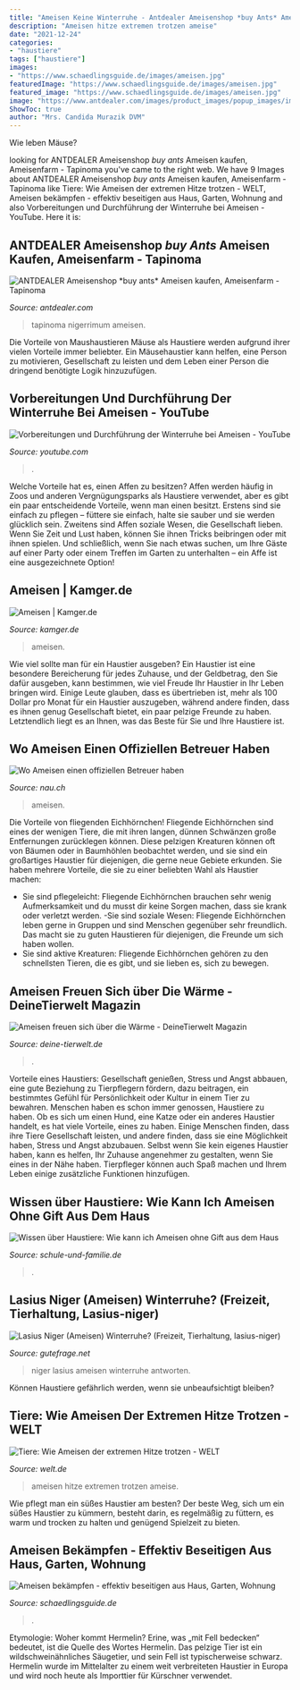 ```yaml
---
title: "Ameisen Keine Winterruhe - Antdealer Ameisenshop *buy Ants* Ameisen Kaufen, Ameisenfarm"
description: "Ameisen hitze extremen trotzen ameise"
date: "2021-12-24"
categories:
- "haustiere"
tags: ["haustiere"]
images:
- "https://www.schaedlingsguide.de/images/ameisen.jpg"
featuredImage: "https://www.schaedlingsguide.de/images/ameisen.jpg"
featured_image: "https://www.schaedlingsguide.de/images/ameisen.jpg"
image: "https://www.antdealer.com/images/product_images/popup_images/imgp2234.jpg"
ShowToc: true
author: "Mrs. Candida Murazik DVM"
---
```



Wie leben Mäuse?

	

		
looking for ANTDEALER Ameisenshop *buy ants* Ameisen kaufen, Ameisenfarm - Tapinoma you've came to the right web. We have 9 Images about ANTDEALER Ameisenshop *buy ants* Ameisen kaufen, Ameisenfarm - Tapinoma like Tiere: Wie Ameisen der extremen Hitze trotzen - WELT, Ameisen bekämpfen - effektiv beseitigen aus Haus, Garten, Wohnung and also Vorbereitungen und Durchführung der Winterruhe bei Ameisen - YouTube. Here it is:
		
    
## ANTDEALER Ameisenshop *buy Ants* Ameisen Kaufen, Ameisenfarm - Tapinoma

<img loading=lazy src="https://www.antdealer.com/images/product_images/popup_images/imgp2234.jpg" onerror="this.onerror=null;this.src='https://tse4.mm.bing.net/th?id=OIP.ko6XJo9LjOz_rm0utPclNwHaE5&amp;pid=15.1';" alt="ANTDEALER Ameisenshop *buy ants* Ameisen kaufen, Ameisenfarm - Tapinoma">

_Source: antdealer.com_

>tapinoma nigerrimum ameisen. 

	

Die Vorteile von Maushaustieren
Mäuse als Haustiere werden aufgrund ihrer vielen Vorteile immer beliebter. Ein Mäusehaustier kann helfen, eine Person zu motivieren, Gesellschaft zu leisten und dem Leben einer Person die dringend benötigte Logik hinzuzufügen.

    
## Vorbereitungen Und Durchführung Der Winterruhe Bei Ameisen - YouTube

<img loading=lazy src="https://i.ytimg.com/vi/_BafN6pgBGA/maxresdefault.jpg" onerror="this.onerror=null;this.src='https://tse3.mm.bing.net/th?id=OIP.Y2UGIkaAYpabnECCkclxbgHaEK&amp;pid=15.1';" alt="Vorbereitungen und Durchführung der Winterruhe bei Ameisen - YouTube">

_Source: youtube.com_

>. 

	

Welche Vorteile hat es, einen Affen zu besitzen?
Affen werden häufig in Zoos und anderen Vergnügungsparks als Haustiere verwendet, aber es gibt ein paar entscheidende Vorteile, wenn man einen besitzt. Erstens sind sie einfach zu pflegen – füttere sie einfach, halte sie sauber und sie werden glücklich sein. Zweitens sind Affen soziale Wesen, die Gesellschaft lieben. Wenn Sie Zeit und Lust haben, können Sie ihnen Tricks beibringen oder mit ihnen spielen. Und schließlich, wenn Sie nach etwas suchen, um Ihre Gäste auf einer Party oder einem Treffen im Garten zu unterhalten – ein Affe ist eine ausgezeichnete Option!

    
## Ameisen | Kamger.de

<img loading=lazy src="https://kamger.de/wp-content/uploads/2017/07/ameisen-01.jpg" onerror="this.onerror=null;this.src='https://tse4.mm.bing.net/th?id=OIP.LW483Rw8yUlmVKFWhunEiAHaFj&amp;pid=15.1';" alt="Ameisen | Kamger.de">

_Source: kamger.de_

>ameisen. 

	

Wie viel sollte man für ein Haustier ausgeben?
Ein Haustier ist eine besondere Bereicherung für jedes Zuhause, und der Geldbetrag, den Sie dafür ausgeben, kann bestimmen, wie viel Freude Ihr Haustier in Ihr Leben bringen wird. Einige Leute glauben, dass es übertrieben ist, mehr als 100 Dollar pro Monat für ein Haustier auszugeben, während andere finden, dass es ihnen genug Gesellschaft bietet, ein paar pelzige Freunde zu haben. Letztendlich liegt es an Ihnen, was das Beste für Sie und Ihre Haustiere ist.

    
## Wo Ameisen Einen Offiziellen Betreuer Haben

<img loading=lazy src="https://c.nau.ch/i/LGrq3/1024/auch-solche-roten-waldameisen-sollen-durch-die-arbeit-von-ehrenamtlichen-mehr-schutz-erfahren-foto-peter-steffen.jpg" onerror="this.onerror=null;this.src='https://tse3.mm.bing.net/th?id=OIP.Nr8__y5o7yX4DZB6QJL4mgHaDt&amp;pid=15.1';" alt="Wo Ameisen einen offiziellen Betreuer haben">

_Source: nau.ch_

>ameisen. 

	

Die Vorteile von fliegenden Eichhörnchen!
Fliegende Eichhörnchen sind eines der wenigen Tiere, die mit ihren langen, dünnen Schwänzen große Entfernungen zurücklegen können. Diese pelzigen Kreaturen können oft von Bäumen oder in Baumhöhlen beobachtet werden, und sie sind ein großartiges Haustier für diejenigen, die gerne neue Gebiete erkunden. Sie haben mehrere Vorteile, die sie zu einer beliebten Wahl als Haustier machen:
- Sie sind pflegeleicht: Fliegende Eichhörnchen brauchen sehr wenig Aufmerksamkeit und du musst dir keine Sorgen machen, dass sie krank oder verletzt werden.
-Sie sind soziale Wesen: Fliegende Eichhörnchen leben gerne in Gruppen und sind Menschen gegenüber sehr freundlich. Das macht sie zu guten Haustieren für diejenigen, die Freunde um sich haben wollen.
- Sie sind aktive Kreaturen: Fliegende Eichhörnchen gehören zu den schnellsten Tieren, die es gibt, und sie lieben es, sich zu bewegen.

    
## Ameisen Freuen Sich über Die Wärme - DeineTierwelt Magazin

<img loading=lazy src="https://www.deine-tierwelt.de/themetest/wp-content/uploads/sites/7/2018/06/Ameisen.jpg" onerror="this.onerror=null;this.src='https://tse3.mm.bing.net/th?id=OIP.EsX7qFTAOYCoCYP6bQRwNgHaE8&amp;pid=15.1';" alt="Ameisen freuen sich über die Wärme - DeineTierwelt Magazin">

_Source: deine-tierwelt.de_

>. 

	

Vorteile eines Haustiers: Gesellschaft genießen, Stress und Angst abbauen, eine gute Beziehung zu Tierpflegern fördern, dazu beitragen, ein bestimmtes Gefühl für Persönlichkeit oder Kultur in einem Tier zu bewahren.
Menschen haben es schon immer genossen, Haustiere zu haben. Ob es sich um einen Hund, eine Katze oder ein anderes Haustier handelt, es hat viele Vorteile, eines zu haben. Einige Menschen finden, dass ihre Tiere Gesellschaft leisten, und andere finden, dass sie eine Möglichkeit haben, Stress und Angst abzubauen. Selbst wenn Sie kein eigenes Haustier haben, kann es helfen, Ihr Zuhause angenehmer zu gestalten, wenn Sie eines in der Nähe haben. Tierpfleger können auch Spaß machen und Ihrem Leben einige zusätzliche Funktionen hinzufügen.

    
## Wissen über Haustiere: Wie Kann Ich Ameisen Ohne Gift Aus Dem Haus

<img loading=lazy src="https://www.schule-und-familie.de/assets/images/wissen/Insekten/ameisen.jpg" onerror="this.onerror=null;this.src='https://tse2.mm.bing.net/th?id=OIP.VN0HvGn0j50-MSvmShsHVwHaFj&amp;pid=15.1';" alt="Wissen über Haustiere: Wie kann ich Ameisen ohne Gift aus dem Haus">

_Source: schule-und-familie.de_

>. 

	



    
## Lasius Niger (Ameisen) Winterruhe? (Freizeit, Tierhaltung, Lasius-niger)

<img loading=lazy src="https://images.gutefrage.net/media/fragen/bilder/lasius-niger--ameisen-winterruhe-sry-nochmal/0_original.jpg?v=1325175039000" onerror="this.onerror=null;this.src='https://tse1.mm.bing.net/th?id=OIP.MSezGdhWM3p8VSa2wo8zfAHaFj&amp;pid=15.1';" alt="Lasius Niger (Ameisen) Winterruhe? (Freizeit, Tierhaltung, lasius-niger)">

_Source: gutefrage.net_

>niger lasius ameisen winterruhe antworten. 

	

Können Haustiere gefährlich werden, wenn sie unbeaufsichtigt bleiben?

    
## Tiere: Wie Ameisen Der Extremen Hitze Trotzen - WELT

<img loading=lazy src="https://www.welt.de/img/wissenschaft/mobile101395125/9302504447-ci102l-w1024/ph-ameise-DW-Wissenschaft-Menzel-Chaker-jpg.jpg" onerror="this.onerror=null;this.src='https://tse3.mm.bing.net/th?id=OIP.wHydmisBf0WThikZZbBudwHaHP&amp;pid=15.1';" alt="Tiere: Wie Ameisen der extremen Hitze trotzen - WELT">

_Source: welt.de_

>ameisen hitze extremen trotzen ameise. 

	

Wie pflegt man ein süßes Haustier am besten?
Der beste Weg, sich um ein süßes Haustier zu kümmern, besteht darin, es regelmäßig zu füttern, es warm und trocken zu halten und genügend Spielzeit zu bieten.

    
## Ameisen Bekämpfen - Effektiv Beseitigen Aus Haus, Garten, Wohnung

<img loading=lazy src="https://www.schaedlingsguide.de/images/ameisen.jpg" onerror="this.onerror=null;this.src='https://tse2.mm.bing.net/th?id=OIP.y9FwCYh7-CJJXyaqUe-aRgHaE6&amp;pid=15.1';" alt="Ameisen bekämpfen - effektiv beseitigen aus Haus, Garten, Wohnung">

_Source: schaedlingsguide.de_

>. 

	

Etymologie: Woher kommt Hermelin?
Erine, was „mit Fell bedecken“ bedeutet, ist die Quelle des Wortes Hermelin. Das pelzige Tier ist ein wildschweinähnliches Säugetier, und sein Fell ist typischerweise schwarz. Hermelin wurde im Mittelalter zu einem weit verbreiteten Haustier in Europa und wird noch heute als Importtier für Kürschner verwendet.

